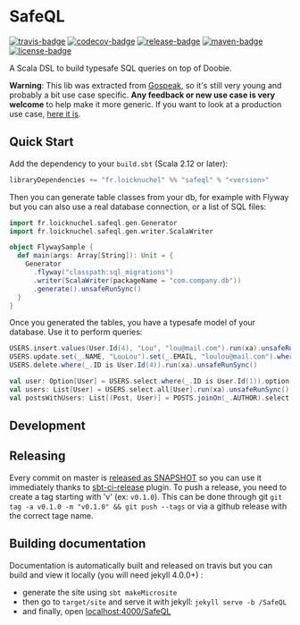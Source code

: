 # SafeQL

[![travis-badge][]][travis] [![codecov-badge][]][codecov] [![release-badge][]][release] [![maven-badge][]][maven] [![license-badge][]][license]

[travis]:                          https://travis-ci.com/loicknuchel/SafeQL
[travis-badge]:                    https://travis-ci.com/loicknuchel/SafeQL.svg?branch=master
[codecov]:                      http://codecov.io/github/loicknuchel/SafeQL?branch=master
[codecov-badge]:                http://codecov.io/github/loicknuchel/SafeQL/coverage.svg?branch=master
[release]:                            https://github.com/loicknuchel/SafeQL/releases/latest
[release-badge]:   https://img.shields.io/github/release/loicknuchel/SafeQL.svg
[maven]:            https://search.maven.org/artifact/fr.loicknuchel/safeql_2.13
[maven-badge]: https://img.shields.io/maven-central/v/fr.loicknuchel/safeql_2.13
[license]:                            https://github.com/loicknuchel/SafeQL/blob/master/LICENSE
[license-badge]:   https://img.shields.io/github/license/loicknuchel/SafeQL

A Scala DSL to build typesafe SQL queries on top of Doobie.

**Warning**: This lib was extracted from [Gospeak](https://gospeak.io), so it's still very young and probably a bit use case specific. **Any feedback or new use case is very welcome** to help make it more generic. If you want to look at a production use case, [here it is](https://github.com/gospeak-io/gospeak/tree/master/infra/src/main/scala/gospeak/infra/services/storage/sql).

## Quick Start

Add the dependency to your `build.sbt` (Scala 2.12 or later):

```scala
libraryDependencies += "fr.loicknuchel" %% "safeql" % "<version>"
```

Then you can generate table classes from your db, for example with Flyway but you can also use a real database connection, or a list of SQL files:

```scala
import fr.loicknuchel.safeql.gen.Generator
import fr.loicknuchel.safeql.gen.writer.ScalaWriter

object FlywaySample {
  def main(args: Array[String]): Unit = {
    Generator
      .flyway("classpath:sql_migrations")
      .writer(ScalaWriter(packageName = "com.company.db"))
      .generate().unsafeRunSync()
  }
}
```

Once you generated the tables, you have a typesafe model of your database. Use it to perform queries:

```scala
USERS.insert.values(User.Id(4), "Lou", "lou@mail.com").run(xa).unsafeRunSync()
USERS.update.set(_.NAME, "LouLou").set(_.EMAIL, "loulou@mail.com").where(_.ID is User.Id(4)).run(xa).unsafeRunSync()
USERS.delete.where(_.ID is User.Id(4)).run(xa).unsafeRunSync()

val user: Option[User] = USERS.select.where(_.ID is User.Id(1)).option[User].run(xa).unsafeRunSync()
val users: List[User] = USERS.select.all[User].run(xa).unsafeRunSync()
val postsWithUsers: List[(Post, User)] = POSTS.joinOn(_.AUTHOR).select.all[(Post, User)].run(xa).unsafeRunSync()
```

## Development

## Releasing

Every commit on master is [released as SNAPSHOT](https://oss.sonatype.org/#nexus-search;quick~fr.loicknuchel) so you can use it immediately thanks to [sbt-ci-release](https://github.com/olafurpg/sbt-ci-release) plugin.
To push a release, you need to create a tag starting with 'v' (ex: `v0.1.0`). This can be done through git `git tag -a v0.1.0 -m "v0.1.0" && git push --tags` or via a github release with the correct tage name.

## Building documentation

Documentation is automatically built and released on travis but you can build and view it locally (you will need jekyll 4.0.0+) :
- generate the site using `sbt makeMicrosite`
- then go to `target/site` and serve it with jekyll: `jekyll serve -b /SafeQL`
- and finally, open [localhost:4000/SafeQL](http://localhost:4000/SafeQL/)
